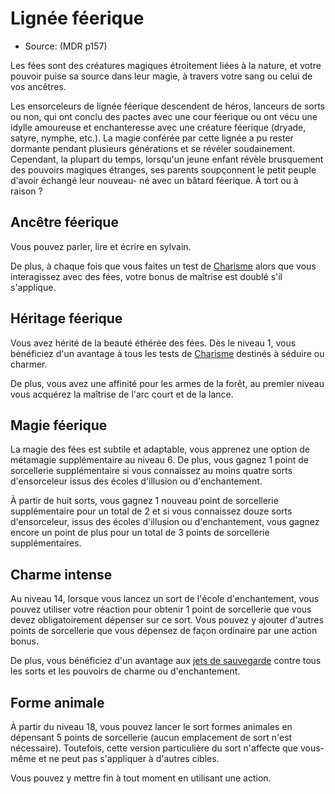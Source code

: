 <!--Items-->

# <!--Name-->Lignée féerique<!--/Name-->

- Source: <!--Source-->(MDR p157)<!--/Source-->

Les fées sont des créatures magiques étroitement liées à la nature, et votre pouvoir puise sa source dans leur magie, à travers votre sang ou celui de vos ancêtres.

Les ensorceleurs de lignée féerique descendent de héros, lanceurs de sorts ou non, qui ont conclu des pactes avec une cour féerique ou ont vécu une idylle amoureuse et enchanteresse avec une créature féerique (dryade, satyre, nymphe, etc.). La magie conférée par cette lignée a pu rester dormante pendant plusieurs générations et se révéler soudainement. Cependant, la plupart du temps, lorsqu'un jeune enfant révèle brusquement des pouvoirs magiques étranges, ses parents soupçonnent le petit peuple d'avoir échangé leur nouveau- né avec un bâtard féerique. À tort ou à raison ?

<!--Generic-->

## <!--Name-->Ancêtre féerique<!--/Name-->

Vous pouvez parler, lire et écrire en sylvain.

De plus, à chaque fois que vous faites un test de [Charisme] alors que vous interagissez avec des fées, votre bonus de maîtrise est doublé s'il s'applique.

<!--/Generic-->

<!--Generic-->

## <!--Name-->Héritage féerique<!--/Name-->

Vous avez hérité de la beauté éthérée des fées. Dès le niveau 1, vous bénéficiez d'un avantage à tous les tests de [Charisme] destinés à séduire ou charmer.

De plus, vous avez une affinité pour les armes de la forêt, au premier niveau vous acquérez la maîtrise de l'arc court et de la lance.

<!--/Generic-->

<!--Generic-->

## <!--Name-->Magie féerique<!--/Name-->

La magie des fées est subtile et adaptable, vous apprenez une option de métamagie supplémentaire au niveau 6. De plus, vous gagnez 1 point de sorcellerie supplémentaire si vous connaissez au moins quatre sorts d'ensorceleur issus des écoles d'illusion ou d'enchantement.

À partir de huit sorts, vous gagnez 1 nouveau point de sorcellerie supplémentaire pour un total de 2 et si vous connaissez douze sorts d'ensorceleur, issus des écoles d'illusion ou d'enchantement, vous gagnez encore un point de plus pour un total de 3 points de sorcellerie supplémentaires.

<!--/Generic-->

<!--Generic-->

## <!--Name-->Charme intense<!--/Name-->

Au niveau 14, lorsque vous lancez un sort de l'école d'enchantement, vous pouvez utiliser votre réaction pour obtenir 1 point de sorcellerie que vous devez obligatoirement dépenser sur ce sort. Vous pouvez y ajouter d'autres points de sorcellerie que vous dépensez de façon ordinaire par une action bonus.

De plus, vous bénéficiez d'un avantage aux [jets de sauvegarde] contre tous les sorts et les pouvoirs de charme ou d'enchantement.

<!--/Generic-->

<!--Generic-->

## <!--Name-->Forme animale<!--/Name-->

À partir du niveau 18, vous pouvez lancer le sort formes animales en dépensant 5 points de sorcellerie (aucun emplacement de sort n'est nécessaire). Toutefois, cette version particulière du sort n'affecte que vous-même et ne peut pas s'appliquer à d'autres cibles.

Vous pouvez y mettre fin à tout moment en utilisant une action.

<!--/Generic-->

<!--/Items-->

[Force]: abilities_strength_hd.md
[Dextérité]: abilities_dexterity_hd.md
[Constitution]: abilities_constitution_hd.md
[Intelligence]: abilities_intelligence_hd.md
[Sagesse]: abilities_wisdom_hd.md
[Charisme]: abilities_charisma_hd.md

[jets de sauvegarde]: abilities_hd.md#jets-de-sauvegarde




